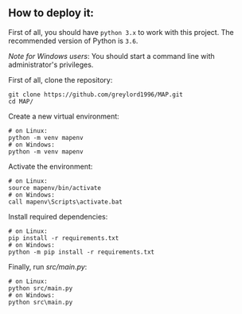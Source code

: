 ## How to deploy it:

First of all, you should have ```python 3.x``` to work with this project. The recommended version of Python is ```3.6```.

*Note for Windows users*: You should start a command line with administrator's privileges.

First of all, clone the repository:

    git clone https://github.com/greylord1996/MAP.git
    cd MAP/

Create a new virtual environment:

    # on Linux:
    python -m venv mapenv
    # on Windows:
    python -m venv mapenv

Activate the environment:

    # on Linux:
    source mapenv/bin/activate
    # on Windows:
    call mapenv\Scripts\activate.bat

Install required dependencies:

    # on Linux:
    pip install -r requirements.txt
    # on Windows:
    python -m pip install -r requirements.txt

Finally, run *src/main.py*:

    # on Linux:
    python src/main.py
    # on Windows:
    python src\main.py

